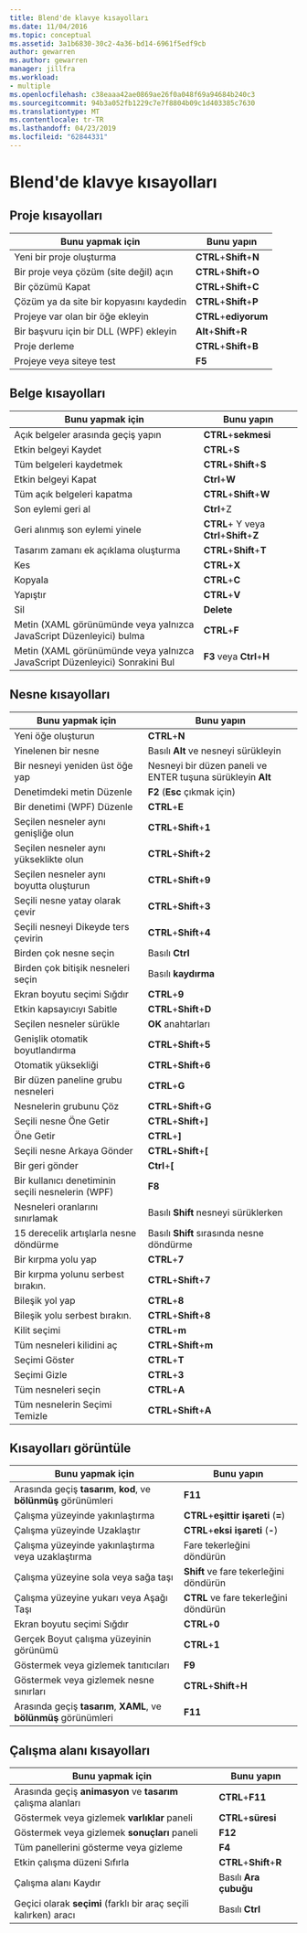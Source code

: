```yaml
---
title: Blend'de klavye kısayolları
ms.date: 11/04/2016
ms.topic: conceptual
ms.assetid: 3a1b6830-30c2-4a36-bd14-6961f5edf9cb
author: gewarren
ms.author: gewarren
manager: jillfra
ms.workload:
- multiple
ms.openlocfilehash: c38eaaa42ae0869ae26f0a048f69a94684b240c3
ms.sourcegitcommit: 94b3a052fb1229c7e7f8804b09c1d403385c7630
ms.translationtype: MT
ms.contentlocale: tr-TR
ms.lasthandoff: 04/23/2019
ms.locfileid: "62844331"
---
```

# <a name="keyboard-shortcuts-in-blend"></a>Blend'de klavye kısayolları

## <a name="project-shortcuts"></a>Proje kısayolları

|Bunu yapmak için|Bunu yapın|
|----------------|-------------|
|Yeni bir proje oluşturma|**CTRL**+**Shift**+**N**|
|Bir proje veya çözüm (site değil) açın|**CTRL**+**Shift**+**O**|
|Bir çözümü Kapat|**CTRL**+**Shift**+**C**|
|Çözüm ya da site bir kopyasını kaydedin|**CTRL**+**Shift**+**P**|
|Projeye var olan bir öğe ekleyin|**CTRL**+**ediyorum**|
|Bir başvuru için bir DLL (WPF) ekleyin|**Alt**+**Shift**+**R**|
|Proje derleme|**CTRL**+**Shift**+**B**|
|Projeye veya siteye test|**F5**|

## <a name="document-shortcuts"></a>Belge kısayolları

|Bunu yapmak için|Bunu yapın|
|----------------|-------------|
|Açık belgeler arasında geçiş yapın|**CTRL**+**sekmesi**|
|Etkin belgeyi Kaydet|**CTRL**+**S**|
|Tüm belgeleri kaydetmek|**CTRL**+**Shift**+**S**|
|Etkin belgeyi Kapat|**Ctrl**+**W**|
|Tüm açık belgeleri kapatma|**CTRL**+**Shift**+**W**|
|Son eylemi geri al|**Ctrl**+Z|
|Geri alınmış son eylemi yinele|**CTRL**+ Y veya **Ctrl**+**Shift**+**Z**|
|Tasarım zamanı ek açıklama oluşturma|**CTRL**+**Shift**+**T**|
|Kes|**CTRL**+**X**|
|Kopyala|**CTRL**+**C**|
|Yapıştır|**CTRL**+**V**|
|Sil|**Delete**|
|Metin (XAML görünümünde veya yalnızca JavaScript Düzenleyici) bulma|**CTRL**+**F**|
|Metin (XAML görünümünde veya yalnızca JavaScript Düzenleyici) Sonrakini Bul|**F3** veya **Ctrl**+**H**|

## <a name="object-shortcuts"></a>Nesne kısayolları

|Bunu yapmak için|Bunu yapın|
|----------------|-------------|
|Yeni öğe oluşturun|**CTRL**+**N**|
|Yinelenen bir nesne|Basılı **Alt** ve nesneyi sürükleyin|
|Bir nesneyi yeniden üst öğe yap|Nesneyi bir düzen paneli ve ENTER tuşuna sürükleyin **Alt**|
|Denetimdeki metin Düzenle|**F2** (**Esc** çıkmak için)|
|Bir denetimi (WPF) Düzenle|**CTRL**+**E**|
|Seçilen nesneler aynı genişliğe olun|**CTRL**+**Shift**+**1**|
|Seçilen nesneler aynı yükseklikte olun|**CTRL**+**Shift**+**2**|
|Seçilen nesneler aynı boyutta oluşturun|**CTRL**+**Shift**+**9**|
|Seçili nesne yatay olarak çevir|**CTRL**+**Shift**+**3**|
|Seçili nesneyi Dikeyde ters çevirin|**CTRL**+**Shift**+**4**|
|Birden çok nesne seçin|Basılı **Ctrl**|
|Birden çok bitişik nesneleri seçin|Basılı **kaydırma**|
|Ekran boyutu seçimi Sığdır|**CTRL**+**9**|
|Etkin kapsayıcıyı Sabitle|**CTRL**+**Shift**+**D**|
|Seçilen nesneler sürükle|**OK** anahtarları|
|Genişlik otomatik boyutlandırma|**CTRL**+**Shift**+**5**|
|Otomatik yüksekliği|**CTRL**+**Shift**+**6**|
|Bir düzen paneline grubu nesneleri|**CTRL**+**G**|
|Nesnelerin grubunu Çöz|**CTRL**+**Shift**+**G**|
|Seçili nesne Öne Getir|**CTRL**+**Shift**+**]**|
|Öne Getir|**CTRL**+**]**|
|Seçili nesne Arkaya Gönder|**CTRL**+**Shift**+**[**|
|Bir geri gönder|**Ctrl**+**[**|
|Bir kullanıcı denetiminin seçili nesnelerin (WPF)|**F8**|
|Nesneleri oranlarını sınırlamak|Basılı **Shift** nesneyi sürüklerken|
|15 derecelik artışlarla nesne döndürme|Basılı **Shift** sırasında nesne döndürme|
|Bir kırpma yolu yap|**CTRL**+**7**|
|Bir kırpma yolunu serbest bırakın.|**CTRL**+**Shift**+**7**|
|Bileşik yol yap|**CTRL**+**8**|
|Bileşik yolu serbest bırakın.|**CTRL**+**Shift**+**8**|
|Kilit seçimi|**CTRL**+**m**|
|Tüm nesneleri kilidini aç|**CTRL**+**Shift**+**m**|
|Seçimi Göster|**CTRL**+**T**|
|Seçimi Gizle|**CTRL**+**3**|
|Tüm nesneleri seçin|**CTRL**+**A**|
|Tüm nesnelerin Seçimi Temizle|**CTRL**+**Shift**+**A**|

## <a name="view-shortcuts"></a>Kısayolları görüntüle

|Bunu yapmak için|Bunu yapın|
|----------------|-------------|
|Arasında geçiş **tasarım**, **kod**, ve **bölünmüş** görünümleri|**F11**|
|Çalışma yüzeyinde yakınlaştırma|**CTRL**+**eşittir işareti** (**=**)|
|Çalışma yüzeyinde Uzaklaştır|**CTRL**+**eksi işareti** (**-**)|
|Çalışma yüzeyinde yakınlaştırma veya uzaklaştırma|Fare tekerleğini döndürün|
|Çalışma yüzeyine sola veya sağa taşı|**Shift** ve fare tekerleğini döndürün|
|Çalışma yüzeyine yukarı veya Aşağı Taşı|**CTRL** ve fare tekerleğini döndürün|
|Ekran boyutu seçimi Sığdır|**CTRL**+**0**|
|Gerçek Boyut çalışma yüzeyinin görünümü|**CTRL**+**1**|
|Göstermek veya gizlemek tanıtıcıları|**F9**|
|Göstermek veya gizlemek nesne sınırları|**CTRL**+**Shift**+**H**|
|Arasında geçiş **tasarım**, **XAML**, ve **bölünmüş** görünümleri|**F11**|

## <a name="workspace-shortcuts"></a>Çalışma alanı kısayolları

|Bunu yapmak için|Bunu yapın|
|----------------|-------------|
|Arasında geçiş **animasyon** ve **tasarım** çalışma alanları|**CTRL**+**F11**|
|Göstermek veya gizlemek **varlıklar** paneli|**CTRL**+**süresi**|
|Göstermek veya gizlemek **sonuçları** paneli|**F12**|
|Tüm panellerini gösterme veya gizleme|**F4**|
|Etkin çalışma düzeni Sıfırla|**CTRL**+**Shift**+**R**|
|Çalışma alanı Kaydır|Basılı **Ara çubuğu**|
|Geçici olarak **seçimi** (farklı bir araç seçili kalırken) aracı|Basılı **Ctrl**|